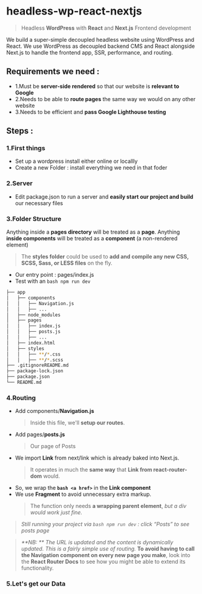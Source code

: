 # headless-wp-react-nextjs

> Headless **WordPress** with **React** and **Next.js** Frontend development

We build a super-simple decoupled headless website using WordPress and React.
We use WordPress as decoupled backend CMS and React alongside Next.js to handle the frontend app, SSR, performance, and routing.

## **Requirements** we need :

- 1.Must be **server-side rendered** so that our website is **relevant to Google**
- 2.Needs to be able to **route pages** the same way we would on any other website
- 3.Needs to be efficient and **pass Google Lighthouse testing**

## Steps :

### 1.First things

- Set up a wordpress install either online or locallly
- Create a new Folder : install everything we need in that foder

### 2.Server

- Edit package.json to run a server and **easily start our project and build** our necessary files

### 3.Folder Structure

Anything inside a **pages directory** will be treated as a **page**. Anything **inside components** will be treated as a **component** (a non-rendered element)

> The **styles folder** could be used to **add and compile any new CSS, SCSS, Sass, or LESS files** on the fly.

- Our entry point : pages/index.js
- Test with an `bash npm run dev`

```bash
├── app
│   ├── components
│   │   ├── Navigation.js
│   │   ├── ...
│   ├── node_modules
│   ├── pages
│   │   ├── index.js
│   │   ├── posts.js
│   │   ├── ...
│   ├── index.html
│   ├── styles
│   │   ├── **/*.css
│   │   ├── **/*.scss
├── .gitignoreREADME.md
├── package-lock.json
├── package.json
└── README.md
```

### 4.Routing

- Add components/**Navigation.js**
  > Inside this file, we'll **setup our routes**.
- Add pages/**posts.js**
  > Our page of Posts
- We import **Link** from next/link which is already baked into Next.js.
  > It operates in much the **same way** that **Link from react-router-dom** would.
- So, we wrap the **`bash <a href>`** in the **Link component**
- We use **Fragment** to avoid unnecessary extra markup.
  > The function only needs **a wrapping parent element**, _but a div would work just fine._

> _Still running your project via `bash npm run dev` : click “Posts” to see posts page_

> _**NB: ** The URL is updated and the content is dynamically updated. This is a fairly simple use of routing._
> **To avoid having to call the Navigation component on every new page you make**, look into the **React Router Docs** to see how you might be able to extend its functionality.

### 5.Let's get our Data
